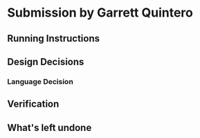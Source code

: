 # Submission by Garrett Quintero

## Running Instructions

## Design Decisions
### Language Decision

## Verification

## What's left undone